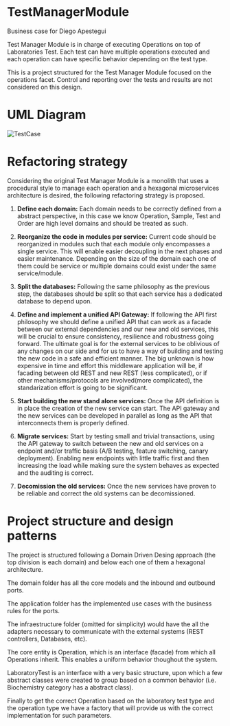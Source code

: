 # TestManagerModule

Business case for Diego Apestegui 

Test Manager Module is in charge of executing Operations on top of Laboratories Test. Each test can have multiple operations executed and each operation can have specific behavior depending on the test type.

This is a project structured for the Test Manager Module focused on the operations facet. Control  and reporting over the tests and results are not considered on this design. 

# UML Diagram

![TestCase](https://user-images.githubusercontent.com/32935258/157763161-cece6381-b401-4d4f-92bf-df3116dca058.png)


# Refactoring strategy

Considering the original Test Manager Module is a monolith that uses a procedural style to manage each operation and a hexagonal microservices architecture is desired, the following refactoring strategy is proposed. 

1. **Define each domain:** Each domain needs to be correctly defined from a abstract perspective, in this case we know Operation, Sample, Test and Order are high level domains and should be treated as such.

2. **Reorganize the code in modules per service:** Current code should be reorganized in modules such that each module only encompasses a single service. This will enable easier decoupling in the next phases and easier maintenance.
Depending on the size of the domain each one of them could be service or multiple domains could exist under the same service/module. 

3. **Split the databases:** Following the same philosophy as the previous step, the databases should be split so that each service has a dedicated database to depend upon.

4. **Define and implement a unified API Gateway:** If following the API first philosophy we should define a unified API that can work as a facade between our external dependencies and our new and old services, this will be crucial to ensure
consistency, resilience and robustness going forward. The ultimate goal is for the external services to be oblivious of any changes on our side and for us to have a way of building and testing the new code in a safe and efficient manner. 
The big unknown is how expensive in time and effort this middleware application will be, if facading between old REST and new REST (less complicated), or if other mechanisms/protocols are involved(more complicated), the standarization effort is going to be significant.

5. **Start building the new stand alone services:** Once the API definition is in place the creation of the new service can start. The API gateway and the new services can be developed in parallel as long as the API that interconnects them is properly defined.

6. **Migrate services:** Start by testing small and trivial transactions, using the API gateway to switch between the new and old services on a endpoint and/or traffic basis (A/B testing, feature switching, canary deployment). 
Enabling new endpoints with little traffic first and then increasing the load while making sure the system behaves as expected and the auditing is correct. 

7. **Decomission the old services:** Once the new services have proven to be reliable and correct the old systems can be decomissioned. 


# Project structure and design patterns

The project is structured following a Domain Driven Desing approach (the top division is each domain) and below each one of them a hexagonal architecture. 

The domain folder has all the core models and the inbound and outbound ports.

The application folder has the implemented use cases with the business rules for the ports.

The infraestructure folder (omitted for simplicity) would have the all the adapters necessary to communicate with the external systems (REST controllers, Databases, etc). 

The core entity is Operation, which is an interface (facade) from which all Operations inherit. This enables a uniform behavior thoughout the system.

LaboratoryTest is an interface with a very basic structure, upon which a few abstract classes were created to group based on a common behavior (i.e. Biochemistry category has a abstract class). 

Finally to get the correct Operation based on the laboratory test type and the operation type we have a factory that will provide us with the correct implementation for such parameters.
